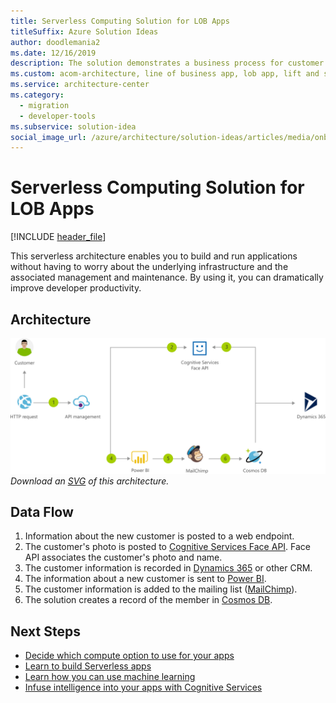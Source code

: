 ```yaml
---
title: Serverless Computing Solution for LOB Apps
titleSuffix: Azure Solution Ideas
author: doodlemania2
ms.date: 12/16/2019
description: The solution demonstrates a business process for customer onboarding. This serverless architecture enables you to build and run applications without having to worry about the underlying infrastructure and the associated management and maintenance. By using it, you can dramatically improve developer productivity.
ms.custom: acom-architecture, line of business app, lob app, lift and shift cloud strategy, cloud migration, cloud innovation, lift and shift solution, lift and shift strategy, interactive-diagram, 'https://azure.microsoft.com/solutions/architecture/onboarding-customers-with-a-cloud-native-serverless-architecture/'
ms.service: architecture-center
ms.category:
  - migration
  - developer-tools
ms.subservice: solution-idea
social_image_url: /azure/architecture/solution-ideas/articles/media/onboarding-customers-with-a-cloud-native-serverless-architecture.png
---
```


# Serverless Computing Solution for LOB Apps

[!INCLUDE [header_file](../../../includes/sol-idea-header.md)]

This serverless architecture enables you to build and run applications without having to worry about the underlying infrastructure and the associated management and maintenance. By using it, you can dramatically improve developer productivity.

## Architecture

![Architecture Diagram](../media/onboarding-customers-with-a-cloud-native-serverless-architecture.png)
*Download an [SVG](../media/onboarding-customers-with-a-cloud-native-serverless-architecture.svg) of this architecture.*
<div class="architecture-tooltip-content" id="architecture-tooltip-2">

## Data Flow

1. Information about the new customer is posted to a web endpoint.
1. The customer's photo is posted to [Cognitive Services Face API](/azure/cognitive-services/face/). Face API associates the customer's photo and name.
1. The customer information is recorded in [Dynamics 365](/dynamics365/) or other CRM.
1. The information about a new customer is sent to [Power BI](/power-bi/).
1. The customer information is added to the mailing list ([MailChimp](https://mailchimp.com/)).
1. The solution creates a record of the member in [Cosmos DB](/azure/cosmos-db/).

## Next Steps

- [Decide which compute option to use for your apps](../../guide/technology-choices/compute-decision-tree.md)
- [Learn to build Serverless apps](https://docs.microsoft.com/azure/azure-functions)
- [Learn how you can use machine learning](/azure/machine-learning/how-to-enable-virtual-network)
- [Infuse intelligence into your apps with Cognitive Services](https://docs.microsoft.com/azure/cognitive-services)